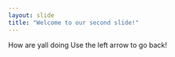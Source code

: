 ```yaml
---
layout: slide
title: "Welcome to our second slide!"
---
```

How are yall doing
Use the left arrow to go back!
